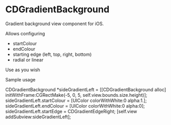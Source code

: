 # CDGradientBackground
Gradient background view component for iOS.

Allows configuring
- startColour
- endColour
- starting edge (left, top, right, bottom)
- radial or linear

Use as you wish


Sample usage

  CDGradientBackground *sideGradientLeft = [[CDGradientBackground alloc] initWithFrame:CGRectMake(-5, 0, 5, self.view.bounds.size.height)];
  sideGradientLeft.startColour = [UIColor colorWithWhite:0 alpha:1.];
  sideGradientLeft.endColour = [UIColor colorWithWhite:0 alpha:0];
  sideGradientLeft.startEdge = CDGradientEdgeRight;
  [self.view addSubview:sideGradientLeft];
